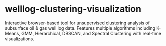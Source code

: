 # welllog-clustering-visualization
Interactive browser-based tool for unsupervised clustering analysis of subsurface oil &amp; gas well log data. Features multiple algorithms including K-Means, GMM, Hierarchical, DBSCAN, and Spectral Clustering with real-time visualizations.

